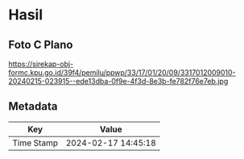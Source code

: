 # Hasil

## Foto C Plano

https://sirekap-obj-formc.kpu.go.id/39f4/pemilu/ppwp/33/17/01/20/09/3317012009010-20240215-023915--ede13dba-0f9e-4f3d-8e3b-fe782f76e7eb.jpg


## Metadata

| Key        | Value               |
| ---------- | ------------------- |
| Time Stamp | 2024-02-17 14:45:18 |



